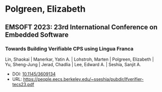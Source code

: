 # Polgreen, Elizabeth

## EMSOFT 2023: 23rd International Conference on Embedded Software

### Towards Building Verifiable CPS using Lingua Franca
Lin, Shaokai | Manerkar, Yatin A. | Lohstroh, Marten | Polgreen, Elizabeth | Yu, Sheng-Jung | Jerad, Chadlia | Lee, Edward A. | Seshia, Sanjit A.
* DOI: [10.1145/3609134](https://doi.org/10.1145/3609134)
* URL: <https://people.eecs.berkeley.edu/~sseshia/pubdir/lfverifier-tecs23.pdf>

